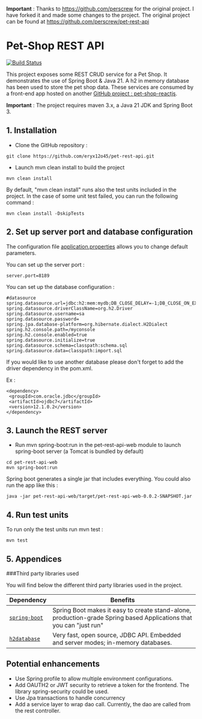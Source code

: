 **Important** : Thanks to https://github.com/perscrew for the original project. I have forked it and made some changes to the project. The original project can be found at https://github.com/perscrew/pet-rest-api

# Pet-Shop REST API

[![Build Status](https://travis-ci.org/eryx12o45/pet-rest-api.svg?branch=master)](https://travis-ci.org/eryx12o45/pet-rest-api)

This project exposes some REST CRUD service for a Pet Shop.
It demonstrates the use of Spring Boot & Java 21.
A h2 in memory database has been used to store the pet shop data.
These services are consumed  by a front-end app hosted on another [GitHub project : pet-shop-reactjs](https://github.com/eryx12o45/pet-shop-reactjs).

**Important** : The project requires maven 3.x, a Java 21 JDK and Spring Boot 3.

## 1. Installation

* Clone the GitHub repository :
```
git clone https://github.com/eryx12o45/pet-rest-api.git

```

* Launch mvn clean install to build the project
```
mvn clean install
```
By default, "mvn clean install" runs also the test units included in the project.
In the case of some unit test failed, you can run the following command :
```
mvn clean install -DskipTests
```

## 2. Set up server port and database configuration
The configuration file [application.properties](/pet-rest-api-core/src/main/resources/application.properties) allows you to change default parameters.

You can set up the server port :
```
server.port=8189
```
You can set up the database configuration :
```
#datasource
spring.datasource.url=jdbc:h2:mem:mydb;DB_CLOSE_DELAY=-1;DB_CLOSE_ON_EXIT=FALSE
spring.datasource.driverClassName=org.h2.Driver
spring.datasource.username=sa
spring.datasource.password=
spring.jpa.database-platform=org.hibernate.dialect.H2Dialect
spring.h2.console.path=/myconsole
spring.h2.console.enabled=true
spring.datasource.initialize=true
spring.datasource.schema=classpath:schema.sql
spring.datasource.data=classpath:import.sql
```
If you would like to use another database please don't forget to add the driver dependency in the pom.xml.

Ex :
```
<dependency>
 <groupId>com.oracle.jdbc</groupId>
 <artifactId>ojdbc7</artifactId>
 <version>12.1.0.2</version>
</dependency>
```

## 3. Launch the REST server

* Run mvn spring-boot:run in the pet-rest-api-web module to launch spring-boot server (a Tomcat is bundled by default)
```
cd pet-rest-api-web
mvn spring-boot:run
```
Spring boot generates a single jar that includes everything. You could also run the app like this :
```
java -jar pet-rest-api-web/target/pet-rest-api-web-0.0.2-SNAPSHOT.jar
```

## 4. Run test units
To run only the test units run mvn test :
```
mvn test
```

## 5. Appendices

###Third party libraries used

You will find below the different third party libraries used in the project.

|Dependency|Benefits|
|-------|--------|
|[`spring-boot`](https://projects.spring.io/spring-boot/)|Spring Boot makes it easy to create stand-alone, production-grade Spring based Applications that you can "just run"|
|[`h2database`](http://www.h2database.com/html/main.html)|Very fast, open source, JDBC API. Embedded and server modes; in-memory databases.|

## Potential enhancements
- Use Spring profile to allow multiple environment configurations.
- Add OAUTH2 or JWT security to retrieve a token for the frontend. The library spring-security could be used.
- Use Jpa transactions to handle concurrency
- Add a service layer to wrap dao call. Currently, the dao are called from the rest controller.

